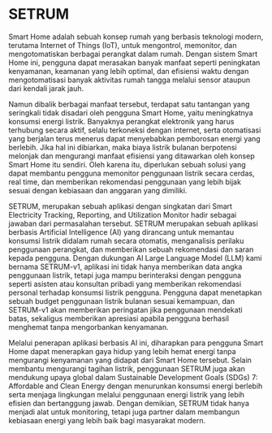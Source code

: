# SETRUM

  Smart Home adalah sebuah konsep rumah yang berbasis teknologi modern, terutama Internet of Things (IoT), untuk mengontrol, memonitor, dan mengotomatiskan berbagai perangkat dalam rumah. Dengan sistem Smart Home ini, pengguna dapat merasakan banyak manfaat seperti peningkatan kenyamanan, keamanan yang lebih optimal, dan efisiensi waktu dengan mengotomatisasi banyak aktivitas rumah tangga melalui sensor ataupun dari kendali jarak jauh.

  Namun dibalik berbagai manfaat tersebut, terdapat satu tantangan yang seringkali tidak disadari oleh pengguna Smart Home, yaitu meningkatnya konsumsi energi listrik. Banyaknya perangkat elektronik yang harus terhubung secara aktif, selalu terkoneksi dengan internet, serta otomatisasi yang berjalan terus menerus dapat menyebabkan pemborosan energi yang berlebih. Jika hal ini dibiarkan, maka biaya listrik bulanan berpotensi melonjak dan mengurangi manfaat efisiensi yang ditawarkan oleh konsep Smart Home itu sendiri. Oleh karena itu, diperlukan sebuah solusi yang dapat membantu pengguna memonitor penggunaan listrik secara cerdas, real time, dan memberikan rekomendasi penggunaan yang lebih bijak sesuai dengan kebiasaan dan anggaran yang dimiliki.

  SETRUM, merupakan sebuah aplikasi dengan singkatan dari Smart Electricity Tracking, Reporting, and Utilization Monitor hadir sebagai jawaban dari permasalahan tersebut. SETRUM merupakan sebuah aplikasi berbasis Artificial Intelligence (AI) yang dirancang untuk memantau konsumsi listrik didalam rumah secara otomatis, menganalisis perilaku penggunaan perangkat, dan memberikan sebuah rekomendasi dan saran kepada pengguna. Dengan dukungan AI Large Language Model (LLM) kami bernama SETRUM-v1, aplikasi ini tidak hanya memberikan data angka penggunaan listrik, tetapi juga mampu berinteraksi dengan pengguna seperti asisten atau konsultan pribadi yang memberikan rekomendasi personal terhadap konsumsi listrik pengguna. Pengguna dapat menetapkan sebuah budget penggunaan listrik bulanan sesuai kemampuan, dan SETRUM-v1 akan memberikan peringatan jika penggunaan mendekati batas, sekaligus memberikan apresiasi apabila pengguna berhasil menghemat tanpa mengorbankan kenyamanan.

  Melalui penerapan aplikasi berbasis AI ini, diharapkan para pengguna Smart Home dapat menerapkan gaya hidup yang lebih hemat energi tanpa mengurangi kenyamanan yang didapat dari Smart Home tersebut. Selain membantu mengurangi tagihan listrik, penggunaan SETRUM juga akan mendukung upaya global dalam Sustainable Development Goals (SDGs) 7: Affordable and Clean Energy dengan menurunkan konsumsi energi berlebih serta menjaga lingkungan melalui penggunaan energi listrik yang lebih efisien dan bertanggung jawab. Dengan demikian, SETRUM tidak hanya menjadi alat untuk monitoring, tetapi juga partner dalam membangun kebiasaan energi yang lebih baik bagi masyarakat modern.

